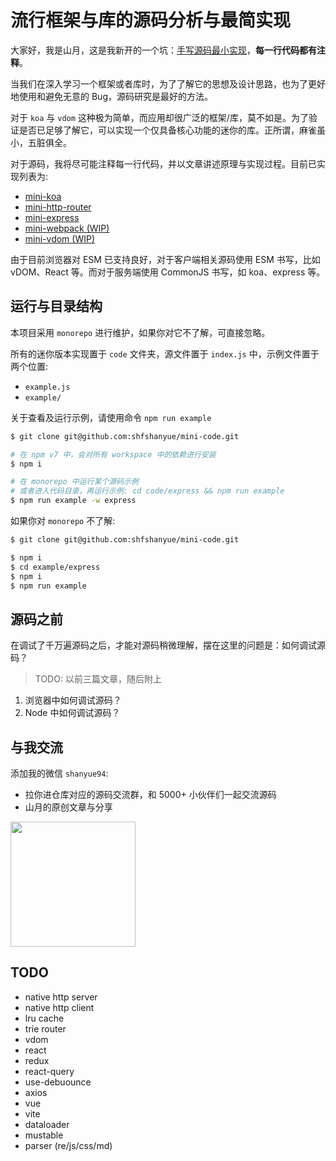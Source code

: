 # 流行框架与库的源码分析与最简实现

大家好，我是山月，这是我新开的一个坑：[手写源码最小实现](https://github.com/shfshanyue/mini-code)，**每一行代码都有注释**。

当我们在深入学习一个框架或者库时，为了了解它的思想及设计思路，也为了更好地使用和避免无意的 Bug，源码研究是最好的方法。

对于 `koa` 与 `vdom` 这种极为简单，而应用却很广泛的框架/库，莫不如是。为了验证是否已足够了解它，可以实现一个仅具备核心功能的迷你的库。正所谓，麻雀虽小，五脏俱全。

对于源码，我将尽可能注释每一行代码，并以文章讲述原理与实现过程。目前已实现列表为:

+ [mini-koa](https://github.com/shfshanyue/mini-code/tree/master/code/koa)
+ [mini-http-router](https://github.com/shfshanyue/mini-code/tree/master/code/http-router)
+ [mini-express](https://github.com/shfshanyue/mini-code/tree/master/code/express)
+ [mini-webpack (WIP)](https://github.com/shfshanyue/mini-code/tree/master/code/webpack)
+ [mini-vdom (WIP)](https://github.com/shfshanyue/mini-code/tree/master/code/vdom)

由于目前浏览器对 ESM 已支持良好，对于客户端相关源码使用 ESM 书写，比如 vDOM、React 等。而对于服务端使用 CommonJS 书写，如 koa、express 等。

## 运行与目录结构

本项目采用 `monorepo` 进行维护，如果你对它不了解，可直接忽略。

所有的迷你版本实现置于 `code` 文件夹，源文件置于 `index.js` 中，示例文件置于两个位置:

+ `example.js`
+ `example/`

关于查看及运行示例，请使用命令 `npm run example`

``` bash
$ git clone git@github.com:shfshanyue/mini-code.git

# 在 npm v7 中，会对所有 workspace 中的依赖进行安装
$ npm i

# 在 monorepo 中运行某个源码示例
# 或者进入代码目录，再运行示例: cd code/express && npm run example
$ npm run example -w express
```

如果你对 `monorepo` 不了解:

``` bash
$ git clone git@github.com:shfshanyue/mini-code.git

$ npm i
$ cd example/express
$ npm i
$ npm run example
```

## 源码之前

在调试了千万遍源码之后，才能对源码稍微理解，摆在这里的问题是：如何调试源码？

> TODO: 以前三篇文章，随后附上

1. 浏览器中如何调试源码？
1. Node 中如何调试源码？

## 与我交流

添加我的微信 `shanyue94`:

+ 拉你进仓库对应的源码交流群，和 5000+ 小伙伴们一起交流源码
+ 山月的原创文章与分享

<img src="https://shanyue.tech/wechat.jpeg" width="200">

## TODO

+ native http server
+ native http client
+ lru cache
+ trie router
+ vdom
+ react
+ redux
+ react-query
+ use-debuounce
+ axios
+ vue
+ vite
+ dataloader
+ mustable
+ parser (re/js/css/md)
